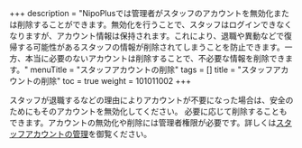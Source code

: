 +++
description = "NipoPlusでは管理者がスタッフのアカウントを無効化または削除することができます。無効化を行うことで、スタッフはログインできなくなりますが、アカウント情報は保持されます。これにより、退職や異動などで復帰する可能性があるスタッフの情報が削除されてしまうことを防止できます。一方、本当に必要のないアカウントは削除することで、不必要な情報を削除できます。"
menuTitle = "スタッフアカウントの削除"
tags = []
title = "スタッフアカウントの削除"
toc = true
weight = 101011002
+++


スタッフが退職するなどの理由によりアカウントが不要になった場合は、安全のためにもそのアカウントを無効化してください。
必要に応じて削除することもできます。アカウントの無効化や削除には管理者権限が必要です。詳しくは[スタッフアカウントの管理](/manual/initial-setting/staff/manage/)を御覧ください。
